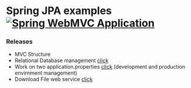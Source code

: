 # Spring JPA examples [![Spring WebMVC Application](http://b.repl.ca/v1/spring-mvc-blue.png)](#SWMVC)

### Releases

* MVC Structure 
* Relational Database management [click](https://github.com/giribhagwan/relationalDB/tree/master/src/main/java/com/example/relationalDB)
* Work on two application.properties [click](https://github.com/giribhagwan/relationalDB/blob/master/src/main/java/com/example/relationalDB/RelationalDbApplication.java) (development and production envirnment management)
* Download File web service [click](https://github.com/giribhagwan/relationalDB/blob/master/src/main/java/com/example/relationalDB/controller/TaskController.java)
